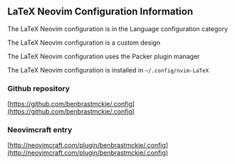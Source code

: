 ## LaTeX Neovim Configuration Information

The LaTeX Neovim configuration is in the Language configuration category

The LaTeX Neovim configuration is a custom design

The LaTeX Neovim configuration uses the Packer plugin manager

The LaTeX Neovim configuration is installed in `~/.config/nvim-LaTeX`

### Github repository

[https://github.com/benbrastmckie/.config](https://github.com/benbrastmckie/.config)

### Neovimcraft entry

[http://neovimcraft.com/plugin/benbrastmckie/.config](http://neovimcraft.com/plugin/benbrastmckie/.config)

